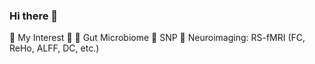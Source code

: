 ### Hi there 👋

<!--
**IDOJI/IDOJI** is a ✨ _special_ ✨ repository because its `README.md` (this file) appears on your GitHub profile.

Here are some ideas to get you started:

- 🔭 I’m currently working on ...
- 🌱 I’m currently learning ...
- 👯 I’m looking to collaborate on ...
- 🤔 I’m looking for help with ...
- 💬 Ask me about ...
- 📫 How to reach me: ...
- 😄 Pronouns: ...
- ⚡ Fun fact: ...
💎 Statistics 💎 
🧩 Bayesian Statistics
🧩 Functional Data Analysis (e.g. Hilbert Space)
-->


💎 My Interest 💎
🦠 Gut Microbiome
🧬 SNP
🧠 Neuroimaging: RS-fMRI (FC, ReHo, ALFF, DC, etc.)




